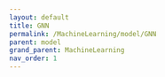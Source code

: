```yaml
---
layout: default
title: GNN
permalink: /MachineLearning/model/GNN
parent: model
grand_parent: MachineLearning
nav_order: 1
---
```

